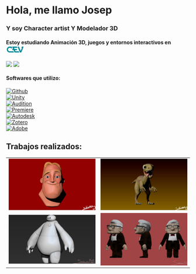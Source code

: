 # Hola, me llamo Josep
### Y soy Character artist Y Modelador 3D

#### Estoy estudiando Animación 3D, juegos y entornos interactivos en <img src="https://raw.githubusercontent.com/JosepBasso2B/JosepBasso2B/main/CevLogo.png" width=50>
[![](https://img.shields.io/badge/Instagram-FFFFFF?style=social&logo=instagram&logoColor=E4405F)](https://www.instagram.com/josepbc164)
[![](https://img.shields.io/badge/Artstation-FFFFFF?style=social&logo=artstation&logoColor=#13AFF0)](https://www.artstation.com/pvpsullivan)


#### Softwares que utilizo:

[![Github](https://img.shields.io/badge/Github_Desktop-EA84E8?style=for-the-badge&logo=github&logoColor=white&labelColor=871585)]()
<br>
[![Unity](https://img.shields.io/badge/Unity-999999?style=for-the-badge&logo=unity&logoColor=white&labelColor=101010)]()
<br>
[![Audition](https://img.shields.io/badge/Adobe_Audition-7F7AC9?style=for-the-badge&logo=adobeaudition&logoColor=white&labelColor=262076)]()
<br>
[![Premiere](https://img.shields.io/badge/Adobe_Premiere-7F7AC9?style=for-the-badge&logo=adobepremierepro&logoColor=white&labelColor=262076)]()
<br>
[![Autodesk](https://img.shields.io/badge/Maya-0696D7?style=for-the-badge&logo=autodesk&logoColor=white&labelColor=003D75)]()
<br>
[![Zotero](https://img.shields.io/badge/Zbrush-000000?style=for-the-badge&logo=zotero&logoColor=white&labelColor=000000)]()
<br>
[![Adobe](https://img.shields.io/badge/Substance-F5B026?style=for-the-badge&logo=adobe&logoColor=white&labelColor=BD7213)]()
<br>
## Trabajos realizados:

<table style="width:100%">
  <tr>
  <td>
	<a href="https://www.artstation.com/artwork/3qYZnY/">
  		<img src="https://raw.githubusercontent.com/JosepBasso2B/JosepBasso2B/main/Images/sully-front.jpg" width=500>
	</a>
	</td>
  <td>
	<a href="https://www.artstation.com/artwork/o2w13B.com/">
  		<img src="https://raw.githubusercontent.com/JosepBasso2B/JosepBasso2B/main/Images/sully-port.jpg" width=500>
	</a>
	</td>
  </tr>
  <tr>
  <td>
	<a href="https://www.artstation.com/artwork/vJXQQA.com/">
  		<img src="https://raw.githubusercontent.com/JosepBasso2B/JosepBasso2B/main/Images/sully-baymaxprinc.jpg" width=500>
	</a>
	</td>
	<td>
	<a href="https://www.artstation.com/artwork/YKQe4K.com/">
  		<img src="https://raw.githubusercontent.com/JosepBasso2B/JosepBasso2B/main/Images/pvpsullivan-1b-josepbasso-final-001.jpg" width=500>
	</a>
	</td>
	</td>
    </tr>
    <tr>
</table>
